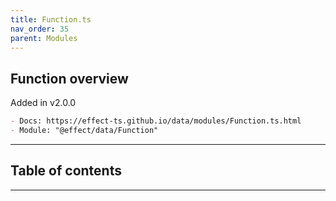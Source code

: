```yaml
---
title: Function.ts
nav_order: 35
parent: Modules
---
```


## Function overview

Added in v2.0.0

```md
- Docs: https://effect-ts.github.io/data/modules/Function.ts.html
- Module: "@effect/data/Function"
```

---

<h2 class="text-delta">Table of contents</h2>

---
